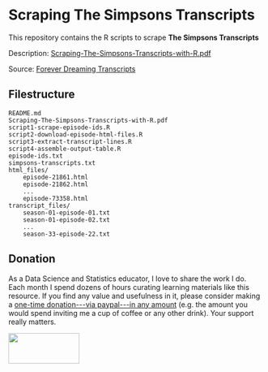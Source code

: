 # Scraping The Simpsons Transcripts

This repository contains the R scripts to scrape __The Simpsons Transcripts__

Description: [Scraping-The-Simpsons-Transcripts-with-R.pdf](Scraping-The-Simpsons-Transcripts-with-R.pdf)

Source: [Forever Dreaming Transcripts](https://transcripts.foreverdreaming.org/viewforum.php?f=431&start=725)


## Filestructure

```
README.md
Scraping-The-Simpsons-Transcripts-with-R.pdf
script1-scrape-episode-ids.R
script2-download-episode-html-files.R
script3-extract-transcript-lines.R
script4-assemble-output-table.R
episode-ids.txt
simpsons-transcripts.txt
html_files/
	episode-21861.html
	episode-21862.html
	...
	episode-73358.html
transcript_files/
	season-01-episode-01.txt
	season-01-episode-02.txt
	...
	season-33-episode-22.txt
```


## Donation

As a Data Science and Statistics educator, I love to share the work I do.
Each month I spend dozens of hours curating learning materials like this resource.
If you find any value and usefulness in it, please consider making 
a <a href="https://www.paypal.com/donate?business=ZF6U7K5MW25W2&currency_code=USD" target="_blank">one-time donation---via paypal---in any amount</a> (e.g. the amount you would spend inviting me a cup of coffee or any other drink). Your support really matters.

<a href="https://www.paypal.com/donate?business=ZF6U7K5MW25W2&currency_code=USD" target="_blank"><img src="https://www.gastonsanchez.com/images/donate.png" width="140" height="60"/></a>
